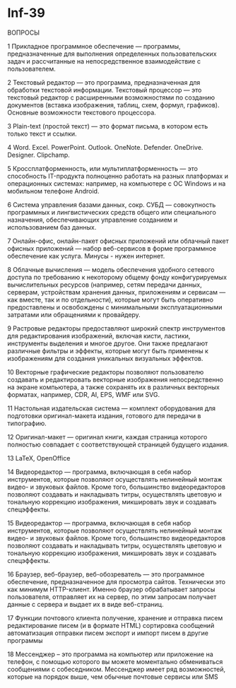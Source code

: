 # Inf-39

ВОПРОСЫ

1 Прикладное программное обеспечение — программы, предназначенные для выполнения определенных пользовательских задач и рассчитанные на непосредственное взаимодействие с пользователем.

2 Текстовый редактор — это программа, предназначенная для обработки текстовой информации. Текстовый процессор — это текстовый редактор с расширенными возможностями по созданию документов (вставка изображения, таблиц, схем, формул, графиков). Основные возможности 
текстового процессора.

3 Plain-text (простой текст) — это формат письма, в котором есть только текст и ссылки.

4 Word.
Excel.
PowerPoint.
Outlook.
OneNote.
Defender.
OneDrive.
Designer.
Clipchamp.

5 Кроссплатформенность, или мультиплатформенность — это способность IT-продукта полноценно работать на разных платформах и операционных системах: например, на компьютере с ОС Windows и на мобильном телефоне Android.

6 Система управления базами данных, сокр. СУБД — совокупность программных и лингвистических средств общего или специального назначения, обеспечивающих управление созданием и использованием баз данных.

7 Онлайн-офис, онлайн-пакет офисных приложений или облачный пакет офисных приложений — набор веб-сервисов в форме программное обеспечение как услуга. Минусы - нужен интернет.

8 Облачные вычисления — модель обеспечения удобного сетевого доступа по требованию к некоторому общему фонду конфигурируемых вычислительных ресурсов (например, сетям передачи данных, серверам, устройствам хранения данных, приложениям и сервисам — как вместе, так и по отдельности), которые могут быть оперативно предоставлены и освобождены с минимальными эксплуатационными затратами или обращениями к провайдеру.

9 Растровые редакторы предоставляют широкий спектр инструментов для редактирования изображений, включая кисти, ластики, инструменты выделения и многое другое. Они также предлагают различные фильтры и эффекты, которые могут быть применены к изображениям для создания уникальных визуальных эффектов.

10 Векторные графические редакторы позволяют пользователю создавать и редактировать векторные изображения непосредственно на экране компьютера, а также сохранять их в различных векторных форматах, например, CDR, AI, EPS, WMF или SVG.

11 Настольная издательская система — комплект оборудования для подготовки оригинал-макета издания, готового для передачи в типографию.

12 Оригинал-макет — оригинал книги, каждая страница которого полностью совпадает с соответствующей страницей будущего издания.

13 LaTeX, OpenOffice

14 Видеоредактор — программа, включающая в себя набор инструментов, которые позволяют осуществлять нелинейный монтаж видео- и звуковых файлов. Кроме того, большинство видеоредакторов позволяют создавать и накладывать титры, осуществлять цветовую и тональную коррекцию изображения, микшировать звук и создавать спецэффекты.

15 Видеоредактор — программа, включающая в себя набор инструментов, которые позволяют осуществлять нелинейный монтаж видео- и звуковых файлов. Кроме того, большинство видеоредакторов позволяют создавать и накладывать титры, осуществлять цветовую и тональную коррекцию изображения, микшировать звук и создавать спецэффекты.

16 Браузер, веб-браузер, веб-обозреватель — это программное обеспечение, предназначенное для просмотра сайтов. Технически это как минимум HTTP-клиент. Именно браузер обрабатывает запросы пользователя, отправляет их на сервер, по этим запросам получает данные с сервера и выдает их в виде веб-страниц.

17 Функции почтового клиента
получение, хранение и отправка писем
редактирование писем (и в формате HTML)
сортировка сообщений
автоматизация отправки писем
экспорт и импорт писем в другие программы

18 Мессенджер – это программа на компьютер или приложение на телефон, с помощью которого вы можете моментально обмениваться сообщениями с собеседником. Мессенджер имеет ряд возможностей, которые на порядок выше, чем обычные почтовые сервисы или SMS
